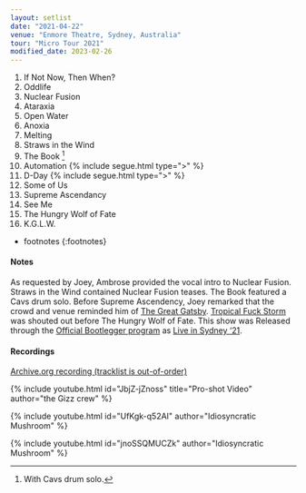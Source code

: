 ```yaml
---
layout: setlist
date: "2021-04-22"
venue: "Enmore Theatre, Sydney, Australia"
tour: "Micro Tour 2021"
modified_date: 2023-02-26
---
```



 1. If Not Now, Then When?
 2. Oddlife
 3. Nuclear Fusion
 4. Ataraxia
 5. Open Water
 6. Anoxia
 7. Melting
 8. Straws in the Wind
 9. The Book
    [^1]
10. Automation
    {% include segue.html type=">" %}
11. D-Day
    {% include segue.html type=">" %}
12. Some of Us
13. Supreme Ascendancy
14. See Me
15. The Hungry Wolf of Fate
16. K.G.L.W.

<!--snippet-->
* footnotes
{:footnotes}

[^1]: With Cavs drum solo.

#### Notes

As requested by Joey, Ambrose provided the vocal intro to Nuclear Fusion. Straws in the Wind contained Nuclear Fusion teases. The Book featured a Cavs drum solo. Before Supreme Ascendency, Joey remarked that the crowd and venue reminded him of [The Great Gatsby](https://en.wikipedia.org/wiki/The_Great_Gatsby). [Tropical Fuck Storm](https://en.wikipedia.org/wiki/Tropical_Fuck_Storm) was shouted out before The Hungry Wolf of Fate. This show was Released through the [Official Bootlegger program](https://kinggizzardandthelizardwizard.com/bootlegger) as [Live in Sydney ‘21](https://kglw.net/releases/live-in-sydney-2021/).

#### Recordings

[Archive.org recording (tracklist is out-of-order)](https://archive.org/details/kg2021-04-22)

{% include youtube.html id="JbjZ-jZnoss" title="Pro-shot Video" author="the Gizz crew" %}

{% include youtube.html id="UfKgk-q52AI" author="Idiosyncratic Mushroom" %}

{% include youtube.html id="jnoSSQMUCZk" author="Idiosyncratic Mushroom" %}
